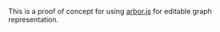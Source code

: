 This is a proof of concept for using [arbor.js](http://arborjs.org) for editable graph representation.
